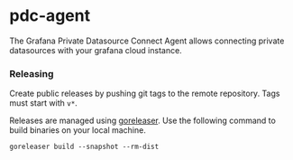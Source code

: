 # pdc-agent

The Grafana Private Datasource Connect Agent allows connecting private datasources with your grafana cloud instance.


### Releasing
Create public releases by pushing git tags to the remote repository. Tags must start with `v*`.

Releases are managed using [goreleaser](https://goreleaser.com/). Use the following command to build binaries on your local machine.

```
goreleaser build --snapshot --rm-dist
```
